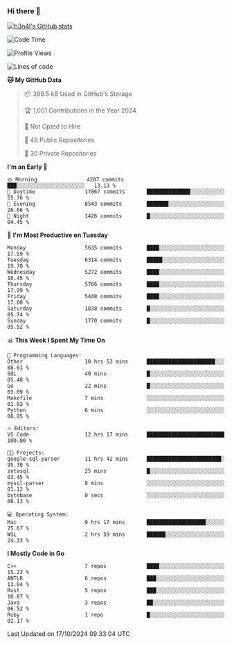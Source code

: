 ### Hi there 👋

[![h3n4l's GitHub stats](https://github-readme-stats.vercel.app/api?username=h3n4l&count_private=true&show_icons=true&theme=radical)](https://github.com/h3n4l/github-readme-stats)

<!--START_SECTION:waka-->
![Code Time](http://img.shields.io/badge/Code%20Time-1%2C971%20hrs%2035%20mins-blue)

![Profile Views](http://img.shields.io/badge/Profile%20Views-0-blue)

![Lines of code](https://img.shields.io/badge/From%20Hello%20World%20I%27ve%20Written-12.4%20million%20lines%20of%20code-blue)

**🐱 My GitHub Data** 

> 📦 389.5 kB Used in GitHub's Storage 
 > 
> 🏆 1,001 Contributions in the Year 2024
 > 
> 🚫 Not Opted to Hire
 > 
> 📜 48 Public Repositories 
 > 
> 🔑 30 Private Repositories 
 > 
**I'm an Early 🐤** 

```text
🌞 Morning                4207 commits        ███░░░░░░░░░░░░░░░░░░░░░░   13.13 % 
🌆 Daytime                17867 commits       ██████████████░░░░░░░░░░░   55.76 % 
🌃 Evening                8543 commits        ███████░░░░░░░░░░░░░░░░░░   26.66 % 
🌙 Night                  1426 commits        █░░░░░░░░░░░░░░░░░░░░░░░░   04.45 % 
```
📅 **I'm Most Productive on Tuesday** 

```text
Monday                   5635 commits        ████░░░░░░░░░░░░░░░░░░░░░   17.59 % 
Tuesday                  6314 commits        █████░░░░░░░░░░░░░░░░░░░░   19.70 % 
Wednesday                5272 commits        ████░░░░░░░░░░░░░░░░░░░░░   16.45 % 
Thursday                 5766 commits        ████░░░░░░░░░░░░░░░░░░░░░   17.99 % 
Friday                   5448 commits        ████░░░░░░░░░░░░░░░░░░░░░   17.00 % 
Saturday                 1838 commits        █░░░░░░░░░░░░░░░░░░░░░░░░   05.74 % 
Sunday                   1770 commits        █░░░░░░░░░░░░░░░░░░░░░░░░   05.52 % 
```


📊 **This Week I Spent My Time On** 

```text
💬 Programming Languages: 
Other                    10 hrs 53 mins      ██████████████████████░░░   88.61 % 
SQL                      40 mins             █░░░░░░░░░░░░░░░░░░░░░░░░   05.48 % 
Go                       22 mins             █░░░░░░░░░░░░░░░░░░░░░░░░   03.09 % 
Makefile                 7 mins              ░░░░░░░░░░░░░░░░░░░░░░░░░   01.02 % 
Python                   6 mins              ░░░░░░░░░░░░░░░░░░░░░░░░░   00.85 % 

🔥 Editors: 
VS Code                  12 hrs 17 mins      █████████████████████████   100.00 % 

🐱‍💻 Projects: 
google-sql-parser        11 hrs 42 mins      ████████████████████████░   95.30 % 
zetasql                  25 mins             █░░░░░░░░░░░░░░░░░░░░░░░░   03.45 % 
mysql-parser             8 mins              ░░░░░░░░░░░░░░░░░░░░░░░░░   01.12 % 
bytebase                 0 secs              ░░░░░░░░░░░░░░░░░░░░░░░░░   00.13 % 

💻 Operating System: 
Mac                      9 hrs 17 mins       ███████████████████░░░░░░   75.67 % 
WSL                      2 hrs 59 mins       ██████░░░░░░░░░░░░░░░░░░░   24.33 % 
```

**I Mostly Code in Go** 

```text
C++                      7 repos             ████░░░░░░░░░░░░░░░░░░░░░   15.22 % 
ANTLR                    6 repos             ███░░░░░░░░░░░░░░░░░░░░░░   13.04 % 
Rust                     5 repos             ███░░░░░░░░░░░░░░░░░░░░░░   10.87 % 
Java                     3 repos             ██░░░░░░░░░░░░░░░░░░░░░░░   06.52 % 
Ruby                     1 repo              █░░░░░░░░░░░░░░░░░░░░░░░░   02.17 % 
```




 Last Updated on 17/10/2024 09:33:04 UTC
<!--END_SECTION:waka-->

